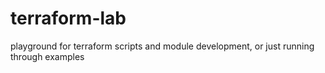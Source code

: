 # terraform-lab

playground for terraform scripts and module development, or just running through examples
